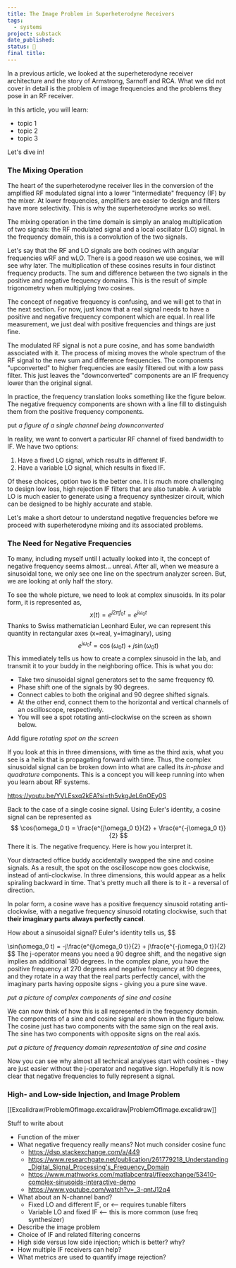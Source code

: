 ```yaml
---
title: The Image Problem in Superheterodyne Receivers
tags:
  - systems
project: substack
date_published: 
status: 🚧
final title:
---
```

In a previous article, we looked at the superheterodyne receiver architecture and the story of Armstrong, Sarnoff and RCA. What we did not cover in detail is the problem of image frequencies and the problems they pose in an RF receiver.

In this article, you will learn:
- topic 1
- topic 2
- topic 3

Let's dive in!

### The Mixing Operation

The heart of the superheterodyne receiver lies in the conversion of the amplified RF modulated signal into a lower "intermediate" frequency (IF) by the mixer. At lower frequencies, amplifiers are easier to design and filters have more selectivity. This is why the superheterodyne works so well.

The mixing operation in the time domain is simply an analog multiplication of two signals: the RF modulated signal and a local oscillator (LO) signal. In the frequency domain, this is a convolution of the two signals.

Let's say that the RF and LO signals are both cosines with angular frequencies wRF and wLO. There is a good reason we use cosines, we will see why later. The multiplication of these cosines results in four distinct frequency products. The sum and difference between the two signals in the positive and negative frequency domains. This is the result of simple trigonometry when multiplying two cosines.

The concept of negative frequency is confusing, and we will get to that in the next section. For now, just know that a real signal needs to have a positive and negative frequency component which are equal. In real life measurement, we just deal with positive frequencies and things are just fine.

The modulated RF signal is not a pure cosine, and has some bandwidth associated with it. The process of mixing moves the whole spectrum of the RF signal to the new sum and difference frequencies. The components "upconverted" to higher frequencies are easily filtered out with a low pass filter. This just leaves the "downconverted" components are an IF frequency lower than the original signal.

In practice, the frequency translation looks something like the figure below. The negative frequency components are shown with a line fill to distinguish them from the positive frequency components.

put *a figure of a single channel being downconverted*

In reality, we want to convert a particular RF channel of fixed bandwidth to IF. We have two options:
1. Have a fixed LO signal, which results in different IF.
2. Have a variable LO signal, which results in fixed IF.

Of these choices, option two is the better one. It is much more challenging to design low loss, high rejection IF filters that are also tunable. A variable LO is much easier to generate using a frequency synthesizer circuit, which can be designed to be highly accurate and stable.

Let's make a short detour to understand negative frequencies before we proceed with  superheterodyne mixing and its associated problems.
### The Need for Negative Frequencies

To many, including myself until I actually looked into it, the concept of negative frequency seems almost... unreal. After all, when we measure a sinusoidal tone, we only see one line on the spectrum analyzer screen. But, we are looking at only half the story.

To see the whole picture, we need to look at complex sinusoids. In its polar form, it is represented as,
$$
x(t) = e^{j2\pi f_0t} = e^{j\omega_0 t}
$$
Thanks to Swiss mathematician Leonhard Euler, we can represent this quantity in rectangular axes (x=real, y=imaginary), using
$$
e^{j\omega_0 t} = \cos(\omega_0 t) + j\sin(\omega_0 t)
$$
This immediately tells us how to create a complex sinusoid in the lab, and transmit it to your buddy in the neighboring office. This is what you do:
- Take two sinusoidal signal generators set to the same frequency f0.
- Phase shift one of the signals by 90 degrees.
- Connect cables to both the original and 90 degree shifted signals.
- At the other end, connect them to the horizontal and vertical channels of an oscilloscope, respectively.
- You will see a spot rotating anti-clockwise on the screen as shown below.

Add figure *rotating spot on the screen*

If you look at this in three dimensions, with time as the third axis, what you see is a helix that is propagating forward with time. Thus, the complex sinusoidal signal can be broken down into what are called its *in-phase* and *quadrature* components. This is a concept you will keep running into when you learn about RF systems.

https://youtu.be/YVLEsxq2kEA?si=th5vkgJeL6nOEy0S

Back to the case of a single cosine signal. Using Euler's identity, a cosine signal can be represented as
$$
\cos(\omega_0 t) = \frac{e^{j\omega_0 t}}{2} + \frac{e^{-j\omega_0 t}}{2}
$$
There it is. The negative frequency. Here is how you interpret it.

Your distracted office buddy accidentally swapped the sine and cosine signals. As a result, the spot on the oscilloscope now goes clockwise, instead of anti-clockwise. In three dimensions, this would appear as a helix spiraling backward in time. That's pretty much all there is to it - a reversal of direction.

In polar form, a cosine wave has a positive frequency sinusoid rotating anti-clockwise, with a negative frequency sinusoid rotating clockwise, such that **their imaginary parts always perfectly cancel**.

How about a sinusoidal signal? Euler's identity tells us,
$$

\sin(\omega_0 t) = -j\frac{e^{j\omega_0 t}}{2} + j\frac{e^{-j\omega_0 t}}{2}
$$
The j-operator means you need a 90 degree shift, and the negative sign implies an additional 180 degrees. In the complex plane, you have the positive frequency at 270 degrees and negative frequency at 90 degrees, and they rotate in a way that the real parts perfectly cancel, with the imaginary parts having opposite signs - giving you a pure sine wave.

*put a picture of complex components of sine and cosine*

We can now think of how this is all represented in the frequency domain. The components of a sine and cosine signal are shown in the figure below. The cosine just has two components with the same sign on the real axis. The sine has two components with opposite signs on the real axis. 

*put a picture of frequency domain representation of sine and cosine*

Now you can see why almost all technical analyses start with cosines - they are just easier without the j-operator and negative sign. Hopefully it is now clear that negative frequencies to fully represent a signal.

### High- and Low-side Injection, and Image Problem










[[Excalidraw/ProblemOfImage.excalidraw|ProblemOfImage.excalidraw]]

Stuff to write about
- Function of the mixer
- What negative frequency really means? Not much consider cosine func
	- https://dsp.stackexchange.com/a/449
	- https://www.researchgate.net/publication/261779218_Understanding_Digital_Signal_Processing's_Frequency_Domain
	- https://www.mathworks.com/matlabcentral/fileexchange/53410-complex-sinusoids-interactive-demo
	- https://www.youtube.com/watch?v=_3-qntJ12q4
- What about an N-channel band?
	- Fixed LO and different IF, or <-- requires tunable filters
	- Variable LO and fixed IF <-- this is more common (use freq synthesizer)
- Describe the image problem
- Choice of IF and related filtering concerns
- High side versus low side injection; which is better? why?
- How multiple IF receivers can help?
- What metrics are used to quantify image rejection?